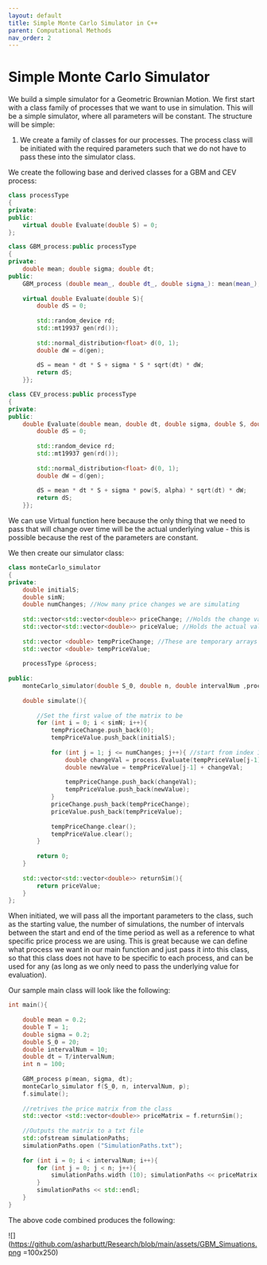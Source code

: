 ```yaml
---
layout: default
title: Simple Monte Carlo Simulator in C++
parent: Computational Methods
nav_order: 2
---
```

# Simple Monte Carlo Simulator
We build a simple simulator for a Geometric Brownian Motion. We first start with a class family of processes that we want to use in simulation. This will be a simple simulator, where all parameters will be constant.
The structure will be simple:
1. We create a family of classes for our processes. The process class will be initiated with the required parameters such that we do not have to pass these into the simulator class.

We create the following base and derived classes for a GBM and CEV process:

``` c++
class processType
{
private:
public:
    virtual double Evaluate(double S) = 0;
};

class GBM_process:public processType
{
private:
    double mean; double sigma; double dt;
public:
    GBM_process (double mean_, double dt_, double sigma_): mean(mean_), sigma(sigma_), dt(dt_){}; //Construct the class using the main parameters so we dont have to keep passing them into other classes
    
    virtual double Evaluate(double S){
        double dS = 0;
        
        std::random_device rd;
        std::mt19937 gen(rd());
        
        std::normal_distribution<float> d(0, 1);
        double dW = d(gen);
        
        dS = mean * dt * S + sigma * S * sqrt(dt) * dW;
        return dS;
    }};

class CEV_process:public processType
{
private:
public:
    double Evaluate(double mean, double dt, double sigma, double S, double alpha){
        double dS = 0;
        
        std::random_device rd;
        std::mt19937 gen(rd());
        
        std::normal_distribution<float> d(0, 1);
        double dW = d(gen);
        
        dS = mean * dt * S + sigma * pow(S, alpha) * sqrt(dt) * dW;
        return dS;
    }};
```
We can use Virtual function here because the only thing that we need to pass that will change over time will be the actual underlying value - this is possible because the rest of the parameters are constant. 

We then create our simulator class:

``` c++
class monteCarlo_simulator
{
private:
    double initialS;
    double simN;
    double numChanges; //How many price changes we are simulating
    
    std::vector<std::vector<double>> priceChange; //Holds the change values
    std::vector<std::vector<double>> priceValue; //Holds the actual values
    
    std::vector <double> tempPriceChange; //These are temporary arrays that we push into the above matrices
    std::vector <double> tempPriceValue;
    
    processType &process;
    
public:
    monteCarlo_simulator(double S_0, double n, double intervalNum ,processType &process_): initialS(S_0), simN(n), process(process_), numChanges(intervalNum){}
    
    double simulate(){
        
        //Set the first value of the matrix to be
        for (int i = 0; i < simN; i++){
            tempPriceChange.push_back(0);
            tempPriceValue.push_back(initialS);
            
            for (int j = 1; j <= numChanges; j++){ //start from index 1 because the first index (0) is already populated
                double changeVal = process.Evaluate(tempPriceValue[j-1]);
                double newValue = tempPriceValue[j-1] + changeVal;
                
                tempPriceChange.push_back(changeVal);
                tempPriceValue.push_back(newValue);
            }
            priceChange.push_back(tempPriceChange);
            priceValue.push_back(tempPriceValue);
            
            tempPriceChange.clear();
            tempPriceValue.clear();
        }
        
        return 0;
    }
    
    std::vector<std::vector<double>> returnSim(){
        return priceValue;
    }
};
```

When initiated, we will pass all the important parameters to the class, such as the starting value, the number of simulations, the number of intervals between the start and end of the time period as well as a reference to what specific price process we are using. This is great because we can define what process we want in our main function and just pass it into this class, so that this class does not have to be specific to each process, and can be used for any (as long as we only need to pass the underlying value for evaluation).

Our sample main class will look like the following:
``` c++
int main(){
    
    double mean = 0.2;
    double T = 1;
    double sigma = 0.2;
    double S_0 = 20;
    double intervalNum = 10;
    double dt = T/intervalNum;
    int n = 100;
    
    GBM_process p(mean, sigma, dt);
    monteCarlo_simulator f(S_0, n, intervalNum, p);
    f.simulate();
    
    //retrives the price matrix from the class
    std::vector <std::vector<double>> priceMatrix = f.returnSim();
    
    //Outputs the matrix to a txt file
    std::ofstream simulationPaths;
    simulationPaths.open ("SimulationPaths.txt");
    
    for (int i = 0; i < intervalNum; i++){
        for (int j = 0; j < n; j++){
            simulationPaths.width (10); simulationPaths << priceMatrix[j][i];
        }
        simulationPaths << std::endl;
    }
}
```

The above code combined produces the following:

![](https://github.com/asharbutt/Research/blob/main/assets/GBM_Simuations.png =100x250)
